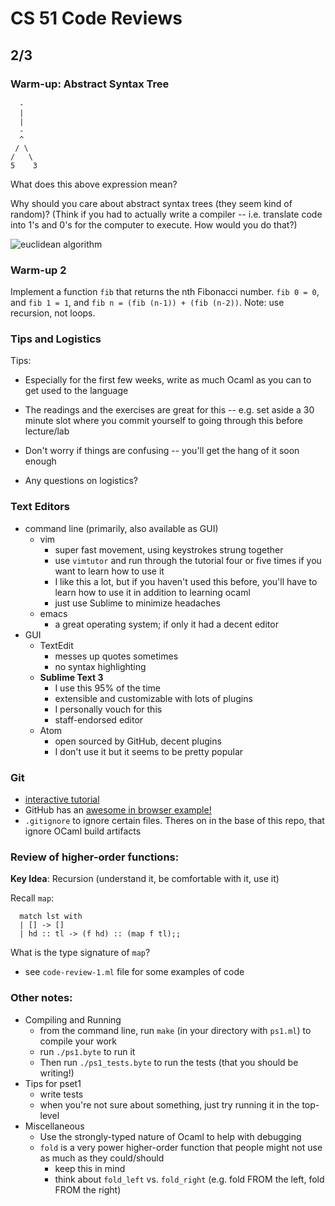 # CS 51 Code Reviews

## 2/3

### Warm-up: Abstract Syntax Tree
      -
      |
      |
      -
      ^
     / \
    /   \ 
    5    3

What does this above expression mean?

Why should you care about abstract syntax trees (they seem kind of random)? (Think if you had to actually write a compiler -- i.e. translate code into 1's and 0's for the computer to execute. How would you do that?)

![euclidean algorithm](https://upload.wikimedia.org/wikipedia/commons/thumb/c/c7/Abstract_syntax_tree_for_Euclidean_algorithm.svg/400px-Abstract_syntax_tree_for_Euclidean_algorithm.svg.png)

### Warm-up 2
Implement a function `fib` that returns the nth Fibonacci number. `fib 0 = 0`, and `fib 1 = 1`, and `fib n = (fib (n-1)) + (fib (n-2))`. Note: use recursion, not loops.


### Tips and Logistics
Tips:

- Especially for the first few weeks, write as much Ocaml as you can to get used to the language
- The readings and the exercises are great for this -- e.g. set aside a 30 minute slot where you commit yourself to going through this before lecture/lab
- Don't worry if things are confusing -- you'll get the hang of it soon enough

- Any questions on logistics?

### Text Editors
- command line (primarily, also available as GUI)
  - vim
    - super fast movement, using keystrokes strung together
    - use `vimtutor` and run through the tutorial four or five times if you want to learn how to use it
    - I like this a lot, but if you haven't used this before, you'll have to learn how to use it in addition to learning ocaml
    - just use Sublime to minimize headaches
  - emacs
    - a great operating system; if only it had a decent editor
- GUI
  - TextEdit
    - messes up quotes sometimes
    - no syntax highlighting
  - **Sublime Text 3**
    - I use this 95% of the time
    - extensible and customizable with lots of plugins
    - I personally vouch for this
    - staff-endorsed editor
  - Atom
    - open sourced by GitHub, decent plugins
    - I don't use it but it seems to be pretty popular

### Git
- [interactive tutorial](https://bitbucket.org/leeek/cs51-git-tutorial)
- GitHub has an
  [awesome in browser example!](https://try.github.io/levels/1/challenges/1)
- `.gitignore` to ignore certain files. Theres on in the base of this repo,
  that ignore OCaml build artifacts

### Review of higher-order functions:
**Key Idea**: Recursion (understand it, be comfortable with it, use it)

Recall `map`:
```let rec map f lst = 
  match lst with
  | [] -> []
  | hd :: tl -> (f hd) :: (map f tl);;
```

What is the type signature of `map`?

- see `code-review-1.ml` file for some examples of code

### Other notes:
- Compiling and Running
  - from the command line, run `make` (in your directory with `ps1.ml`)
    to compile your work
  - run `./ps1.byte` to run it
  - Then run `./ps1_tests.byte` to run the tests (that you should be writing!)
- Tips for pset1
  - write tests
  - when you're not sure about something, just try running it in the top-level
- Miscellaneous
  - Use the strongly-typed nature of Ocaml to help with debugging
  - `fold` is a very power higher-order function that people might not use as much as they could/should
    - keep this in mind
    - think about `fold_left` vs. `fold_right` (e.g. fold FROM the left, fold FROM the right)
